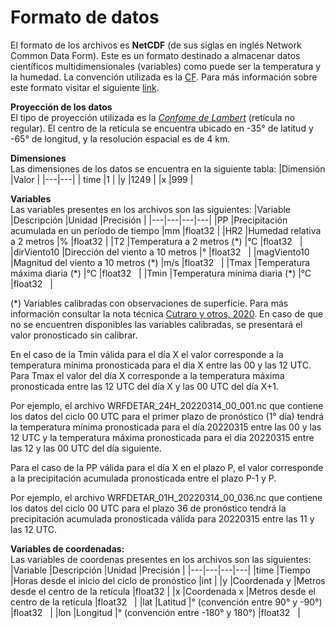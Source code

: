 # Formato de datos

El formato de los archivos es **NetCDF** (de sus siglas en inglés Network Common Data Form). Este es un formato destinado a almacenar datos científicos multidimensionales (variables) como puede ser la temperatura y la humedad. La convención utilizada es la [CF](http://cfconventions.org/). Para más información sobre este formato visitar el siguiente [link](https://docs.unidata.ucar.edu/netcdf-c/current/index.html).


**Proyección de los datos** <br />
El tipo de proyección utilizada es la [*Confome de Lambert*](https://www2.mmm.ucar.edu/wrf/users/docs/user_guide_V3/user_guide_V3.9/users_guide_chap3.html) (retícula no regular). El centro de la retícula se encuentra ubicado en -35° de latitud y -65° de longitud, y la resolución espacial es de 4 km.

**Dimensiones**<br />
Las dimensiones de los datos se encuentra en la siguiente tabla:
|Dimensión   |Valor   |
|---|---|
| time  |1   |
|y   |1249   |
|x   |999   |

**Variables**<br />
Las variables presentes en los archivos son las siguientes: 
|Variable   |Descripción   |Unidad   |Precisión   |
|---|---|---|---|
|PP   |Precipitación acumulada en un período de tiempo   |mm   |float32   |
|HR2   |Humedad relativa a 2 metros   |%   |float32   |
|T2   |Temperatura a 2 metros (\*)   |°C   |float32   |
|dirViento10   |Dirección del viento a 10 metros   |°   |float32   |
|magViento10   |Magnitud del viento a 10 metros (\*)   |m/s   |float32   |
|Tmax   |Temperatura máxima diaria (\*)   |°C   |float32   |
|Tmin   |Temperatura mínima diaria (\*)   |°C   |float32   |

(\*) Variables calibradas con observaciones de superficie. Para más información consultar la nota técnica [Cutraro y otros, 2020](http://hdl.handle.net/20.500.12160/1405). En caso de que no se encuentren disponibles las variables calibradas, se presentará el valor pronosticado sin calibrar.

En el caso de la Tmin válida para el día X el valor corresponde a la temperatura mínima pronosticada para el día X entre las 00 y las 12 UTC.
Para Tmax el valor del día X corresponde a la temperatura máxima pronosticada entre las 12 UTC del día X y las 00 UTC del día X+1.

Por ejemplo, el archivo WRFDETAR_24H_20220314_00_001.nc que contiene los datos del ciclo 00 UTC para el primer plazo de pronóstico (1° día) tendrá la temperatura mínima pronosticada para el día 20220315 entre las 00 y las 12 UTC y la temperatura máxima pronosticada para el día 20220315 entre las 12 y las 00 UTC del día siguiente.

Para el caso de la PP válida para el día X en el plazo P, el valor corresponde a la precipitación acumulada pronosticada entre el plazo P-1 y P.

Por ejemplo, el archivo WRFDETAR_01H_20220314_00_036.nc que contiene los datos del ciclo 00 UTC para el plazo 36 de pronóstico tendrá la precipitación acumulada pronosticada válida para 20220315 entre las 11 y las 12 UTC.

**Variables de coordenadas:**<br />
Las variables de coordenas presentes en los archivos son las siguientes:
|Variable   |Descripción   |Unidad   |Precisión   |
|---|---|---|---|
|time   |Tiempo   |Horas desde el inicio del ciclo de pronóstico   |int   |
|y   |Coordenada y   |Metros desde el centro de la retícula   |float32   |
|x   |Coordenada x   |Metros desde el centro de la retícula   |float32   |
|lat   |Latitud   |° (convención entre 90° y -90°)   |float32   |
|lon   |Longitud   |° (convención entre -180° y 180°)   |float32   |
